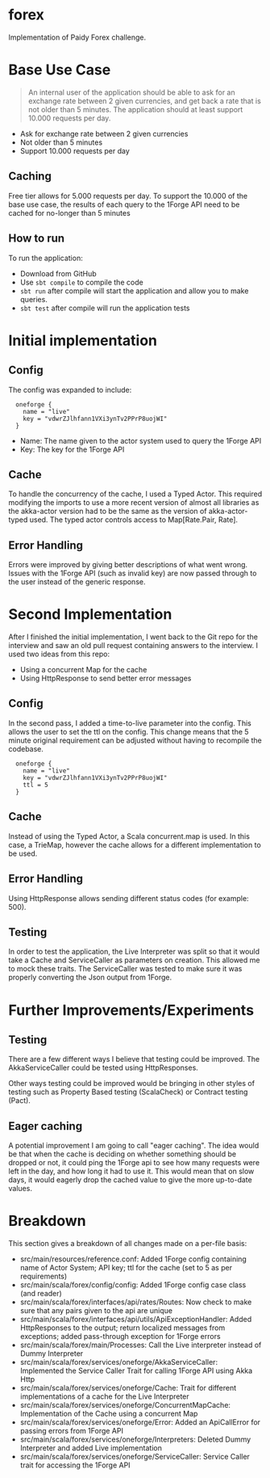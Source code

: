 # forex
Implementation of Paidy Forex challenge. 

# Base Use Case
> An internal user of the application should be able to ask for an 
> exchange rate between 2 given currencies, and get back a rate that 
> is not older than 5 minutes. The application should at least support 
> 10.000 requests per day.

* Ask for exchange rate between 2 given currencies 
* Not older than 5 minutes 
* Support 10.000 requests per day

## Caching 
Free tier allows for 5.000 requests per day. To support the 10.000 of the base use case,
the results of each query to the 1Forge API need to be cached for no-longer than 5 minutes

## How to run
To run the application:
* Download from GitHub
* Use `sbt compile` to compile the code 
* `sbt run` after compile will start the application and allow you to make queries. 
* `sbt test` after compile will run the application tests


# Initial implementation

## Config 
The config was expanded to include:

```hocon
  oneforge {
    name = "live"
    key = "vdwrZJlhfann1VXi3ynTv2PPrP8uojWI"
  }
```

* Name: The name given to the actor system used to query the 1Forge API
* Key:  The key for the 1Forge API 

## Cache 
To handle the concurrency of the cache, I used a Typed Actor. This required modifying the imports to use a more recent
version of almost all libraries as the akka-actor version had to be the same as the version of akka-actor-typed used. 
The typed actor controls access to Map\[Rate.Pair, Rate\]. 

## Error Handling 
Errors were improved by giving better descriptions of what went wrong. Issues with the 1Forge API (such as invalid key)
are now passed through to the user instead of the generic response. 

# Second Implementation 
After I finished the initial implementation, I went back to the Git repo for the interview and saw an old pull request 
containing answers to the interview. I used two ideas from this repo: 
* Using a concurrent Map for the cache
* Using HttpResponse to send better error messages

## Config 
In the second pass, I added a time-to-live parameter into the config. This allows the user to set the ttl on the config.
This change means that the 5 minute original requirement can be adjusted without having to recompile the codebase.
```hocon
  oneforge {
    name = "live"
    key = "vdwrZJlhfann1VXi3ynTv2PPrP8uojWI"
    ttl = 5
  }
```

## Cache 
Instead of using the Typed Actor, a Scala concurrent.map is used. In this case, a TrieMap, however the cache allows
for a different implementation to be used. 

## Error Handling
Using HttpResponse allows sending different status codes (for example: 500). 

## Testing 
In order to test the application, the Live Interpreter was split so that it would take a Cache and ServiceCaller as 
parameters on creation. This allowed me to mock these traits. 
The ServiceCaller was tested to make sure it was properly converting the Json output from 1Forge. 

# Further Improvements/Experiments 

## Testing
There are a few different ways I believe that testing could be improved. The AkkaServiceCaller could be tested using 
HttpResponses.

Other ways testing could be improved would be bringing in other styles of testing such as Property Based testing 
(ScalaCheck) or Contract testing (Pact). 

## Eager caching 
A potential improvement I am going to call "eager caching". The idea would be that when the cache is deciding on whether 
something should be dropped or not, it could ping the 1Forge api to see how many requests were left in the day, and how
long it had to use it. This would mean that on slow days, it would eagerly drop the cached value to give the more 
up-to-date values. 


# Breakdown
This section gives a breakdown of all changes made on a per-file basis:

* src/main/resources/reference.conf: Added 1Forge config containing name of Actor System; API key; ttl for the cache (set to 5 as per requirements)
* src/main/scala/forex/config/config: Added 1Forge config case class (and reader)
* src/main/scala/forex/interfaces/api/rates/Routes: Now check to make sure that any pairs given to the api are unique
* src/main/scala/forex/interfaces/api/utils/ApiExceptionHandler: Added HttpResponses to the output; return localized messages from exceptions; added pass-through exception for 1Forge errors
* src/main/scala/forex/main/Processes: Call the Live interpreter instead of Dummy Interpreter
* src/main/scala/forex/services/oneforge/AkkaServiceCaller: Implemented the Service Caller Trait for calling 1Forge API using Akka Http
* src/main/scala/forex/services/oneforge/Cache: Trait for different implementations of a cache for the Live Interpreter
* src/main/scala/forex/services/oneforge/ConcurrentMapCache: Implementation of the Cache using a concurrent Map
* src/main/scala/forex/services/oneforge/Error: Added an ApiCallError for passing errors from 1Forge API
* src/main/scala/forex/services/oneforge/Interpreters: Deleted Dummy Interpreter and added Live implementation
* src/main/scala/forex/services/oneforge/ServiceCaller: Service Caller trait for accessing the 1Forge API